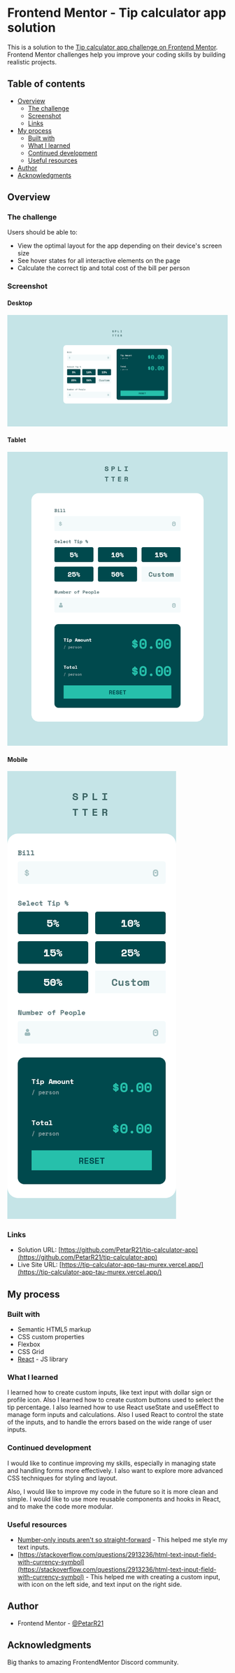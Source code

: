 # Frontend Mentor - Tip calculator app solution

This is a solution to the [Tip calculator app challenge on Frontend Mentor](https://www.frontendmentor.io/challenges/tip-calculator-app-ugJNGbJUX). Frontend Mentor challenges help you improve your coding skills by building realistic projects.

## Table of contents

- [Overview](#overview)
  - [The challenge](#the-challenge)
  - [Screenshot](#screenshot)
  - [Links](#links)
- [My process](#my-process)
  - [Built with](#built-with)
  - [What I learned](#what-i-learned)
  - [Continued development](#continued-development)
  - [Useful resources](#useful-resources)
- [Author](#author)
- [Acknowledgments](#acknowledgments)

## Overview

### The challenge

Users should be able to:

- View the optimal layout for the app depending on their device's screen size
- See hover states for all interactive elements on the page
- Calculate the correct tip and total cost of the bill per person

### Screenshot

#### Desktop

![](./solution/desktop.png)

#### Tablet

![](./solution/tablet.png)

#### Mobile

![](./solution/mobile.png)

### Links

- Solution URL: [https://github.com/PetarR21/tip-calculator-app](https://github.com/PetarR21/tip-calculator-app)
- Live Site URL: [https://tip-calculator-app-tau-murex.vercel.app/](https://tip-calculator-app-tau-murex.vercel.app/)

## My process

### Built with

- Semantic HTML5 markup
- CSS custom properties
- Flexbox
- CSS Grid
- [React](https://reactjs.org/) - JS library

### What I learned

I learned how to create custom inputs, like text input with dollar sign or profile icon. Also I learned how to create custom buttons used to select the tip percentage. I also learned how to use React useState and useEffect to manage form inputs and calculations. Also I used React to control the state of the inputs, and to handle the errors based on the wide range of user inputs.

### Continued development

I would like to continue improving my skills, especially in managing state and handling forms more effectively. I also want to explore more advanced CSS techniques for styling and layout.

Also, I would like to improve my code in the future so it is more clean and simple. I would like to use more reusable components and hooks in React, and to make the code more modular.

### Useful resources

- [Number-only inputs aren't so straight-forward](https://www.youtube.com/shorts/nnZS761ngXE) - This helped me style my text inputs.
- [https://stackoverflow.com/questions/2913236/html-text-input-field-with-currency-symbol](https://stackoverflow.com/questions/2913236/html-text-input-field-with-currency-symbol) - This helped me with creating a custom input, with icon on the left side, and text input on the right side.

## Author

- Frontend Mentor - [@PetarR21](https://www.frontendmentor.io/profile/PetarR21)

## Acknowledgments

Big thanks to amazing FrontendMentor Discord community.
